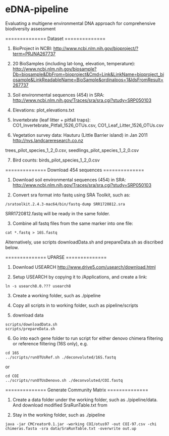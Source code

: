 # eDNA-pipeline

Evaluating a multigene environmental DNA approach for comprehensive biodiversity assessment

============== Dataset ==============

1. BioProject in NCBI:
http://www.ncbi.nlm.nih.gov/bioproject/?term=PRJNA267737

2. 20 BioSamples (including lat-long, elevation, temperature):
http://www.ncbi.nlm.nih.gov/biosample?Db=biosample&DbFrom=bioproject&Cmd=Link&LinkName=bioproject_biosample&LinkReadableName=BioSample&ordinalpos=1&IdsFromResult=267737

3. Soil environmental sequences (454) in SRA:
http://www.ncbi.nlm.nih.gov/Traces/sra/sra.cgi?study=SRP050103

4. Elevations:
plot_elevations.txt

5. Invertebrate (leaf litter + pitfall traps):
CO1_Invertebrate_Pitfall_1526_OTUs.csv, 
CO1_Leaf_Litter_1526_OTUs.csv


6. Vegetation survey data:
Hauturu (Little Barrier island) in Jan 2011 http://nvs.landcareresearch.co.nz

trees_pilot_species_1_2_0.csv, 
seedlings_pilot_species_1_2_0.csv


7. Bird counts:
birds_pilot_species_1_2_0.csv


============== Download 454 sequences ==============

1. Download soil environmental sequences (454) in SRA:
http://www.ncbi.nlm.nih.gov/Traces/sra/sra.cgi?study=SRP050103

2. Convert sra format into fastq using SRA Toolkit, such as:
```
/sratoolkit.2.4.3-mac64/bin/fastq-dump SRR1720812.sra
```
SRR1720812.fastq will be ready in the same folder.

3. Combine all fastq files from the same marker into one file:
```
cat *.fastq > 16S.fastq
```
Alternatively, use scripts downloadData.sh and prepareData.sh as discribed below.


============== UPARSE ==============

1. Download USEARCH http://www.drive5.com/usearch/download.html

2. Setup USEARCH by copying it to /Applications, and create a link:
```
ln -s usearch8.0.??? usearch8
```

3. Create a working folder, such as ./pipeline

4. Copy all scripts in to working folder, such as pipeline/scripts

5. download data
```
scripts/downloadData.sh 
scripts/prepareData.sh
```

6. Go into each gene folder to run script for either denovo chimera filtering or reference filtering (16S only), e.g.
```
cd 16S
../scripts/runOTUsRef.sh ./deconvoluted/16S.fastq 
```
or 
```
cd COI
../scripts/runOTUsDenovo.sh ./deconvoluted/COI.fastq 
```

============== Generate Community Matrix ==============

1. Create a data folder under the working folder, such as ./pipeline/data. And download modified SraRunTable.txt from 

2. Stay in the working folder, such as ./pipeline
```
java -jar CMCreator0.1.jar -working COI/otus97 -out COI-97.csv -chi chimeras.fasta -sra data/SraRunTable.txt -overwrite out.up
```




